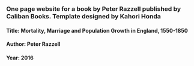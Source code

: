### One page website for a book by Peter Razzell published by Caliban Books. Template designed by Kahori Honda

#### Title: Mortality, Marriage and Population Growth in England, 1550-1850
#### Author: Peter Razzell
#### Year: 2016
